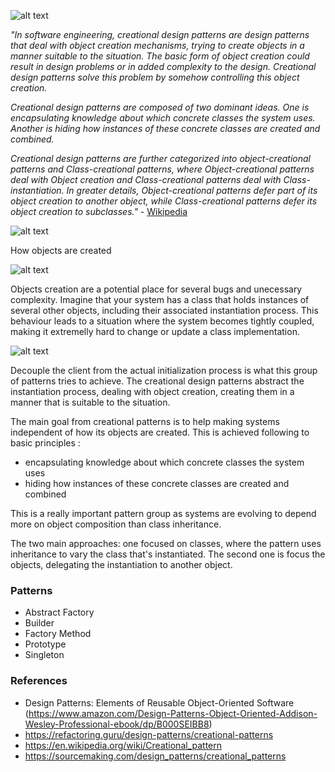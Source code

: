 ![alt text](https://res.cloudinary.com/lajosneto/image/upload/v1593301118/patterns-101/pattern-creational.png)

_"In software engineering, creational design patterns are design patterns that deal with object creation mechanisms, trying to create objects in a manner suitable to the situation. The basic form of object creation could result in design problems or in added complexity to the design. Creational design patterns solve this problem by somehow controlling this object creation._

_Creational design patterns are composed of two dominant ideas. One is encapsulating knowledge about which concrete classes the system uses. Another is hiding how instances of these concrete classes are created and combined._

_Creational design patterns are further categorized into object-creational patterns and Class-creational patterns, where Object-creational patterns deal with Object creation and Class-creational patterns deal with Class-instantiation. In greater details, Object-creational patterns defer part of its object creation to another object, while Class-creational patterns defer its object creation to subclasses."_ - [Wikipedia](https://en.wikipedia.org/wiki/Creational_pattern)

![alt text](https://res.cloudinary.com/lajosneto/image/upload/c_scale,w_686/v1593300689/patterns-101/focus.png)

How objects are created

![alt text](https://res.cloudinary.com/lajosneto/image/upload/c_scale,w_686/v1593300689/patterns-101/problem.png)

Objects creation are a potential place for several bugs and unecessary complexity. Imagine that your system has a class that holds instances of several other objects, including their associated instantiation process. This behaviour leads to a situation where the system becomes tightly coupled, making it extremelly hard to change or update a class implementation.

![alt text](https://res.cloudinary.com/lajosneto/image/upload/c_scale,w_686/v1593300689/patterns-101/solution.png)

Decouple the client from the actual initialization process is what this group of patterns tries to achieve. The creational design patterns abstract the instantiation process, dealing with object creation, creating them in a manner that is suitable to the situation.

The main goal from creational patterns is to help making systems independent of how its objects are created.
This is achieved following to basic principles : 
- encapsulating knowledge about which concrete classes the system uses
- hiding how instances of these concrete classes are created and combined

This is a really important pattern group as systems are evolving to depend more on object composition than class inheritance.

The two main approaches: one focused on classes, where the pattern uses inheritance to vary the class that's instantiated. The second one is focus the objects, delegating the instantiation to another object.

### Patterns
- Abstract Factory
- Builder
- Factory Method
- Prototype
- Singleton


### References
- Design Patterns: Elements of Reusable Object-Oriented Software (https://www.amazon.com/Design-Patterns-Object-Oriented-Addison-Wesley-Professional-ebook/dp/B000SEIBB8)
- https://refactoring.guru/design-patterns/creational-patterns
- https://en.wikipedia.org/wiki/Creational_pattern
- https://sourcemaking.com/design_patterns/creational_patterns
